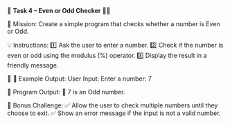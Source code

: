 📌 **Task 4 – Even or Odd Checker** 🎯🐍

🚀 Mission:
Create a simple program that checks whether a number is Even or Odd.

💡 Instructions:
1️⃣ Ask the user to enter a number.
2️⃣ Check if the number is even or odd using the modulus (%) operator.
3️⃣ Display the result in a friendly message.

🔎 📌 Example Output:
User Input:
Enter a number: 7

📌 Program Output:
🔢 7 is an Odd number.

📌 Bonus Challenge:
✅ Allow the user to check multiple numbers until they choose to exit.
✅ Show an error message if the input is not a valid number.